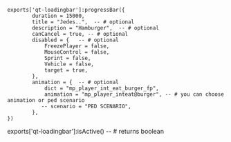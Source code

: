     exports['qt-loadingbar']:progressBar({
            duration = 15000, 
            title = "Jedes..",  -- # optional 
            description = "Hamburger",  -- # optional
            canCancel = true, -- # optional
            disabled = {   -- # optional
                FreezePlayer = false, 
                MouseControl = false, 
                Sprint = false, 
                Vehicle = false,
                target = true,  
            },
            animation = {  -- # optional 
                dict = "mp_player_int_eat_burger_fp",
                animation = "mp_player_inteat@burger", -- # you can choose animation or ped scenario 
               -- scenario = "PED SCENARIO",
            },
    })
exports['qt-loadingbar']:isActive() -- # returns boolean 
